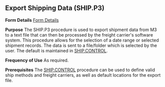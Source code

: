 ## Export Shipping Data (SHIP.P3)
<PageHeader />

**Form Details**
[Form Details](../SHIP-P3-1/README.md)

**Purpose**
The SHIP.P3 procedure is used to export shipment data from M3 to a text file
that can then be processed by the freight carrier's software system. This
procedure allows for the selection of a date range or selected shipment
records. The data is sent to a file/folder which is selected by the user. The
default is maintained in [SHIP.CONTROL](../SHIP-CONTROL/README.md).

**Frequency of Use**
As required.

**Prerequisites**
The [SHIP.CONTROL](../SHIP-CONTROL/README.md) procedure can be used to define valid
ship methods and freight carriers, as well as default locations for the export
file.

<badge text= "Version 8.10.57 " vertical="middle" />

<PageFooter />
